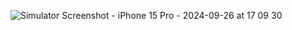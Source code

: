 ![Simulator Screenshot - iPhone 15 Pro - 2024-09-26 at 17 09 30](https://github.com/user-attachments/assets/fd3479cd-f8bc-47db-9ebb-e670535291b3)
